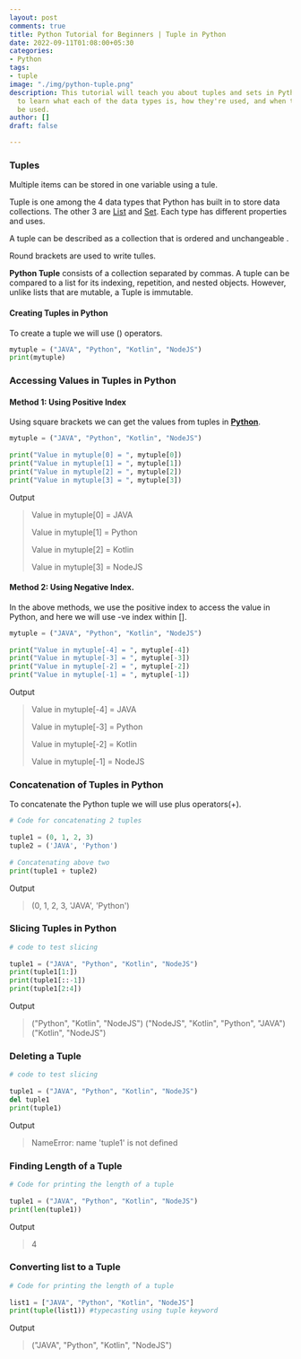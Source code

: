 ```yaml
---
layout: post
comments: true
title: Python Tutorial for Beginners | Tuple in Python
date: 2022-09-11T01:08:00+05:30
categories:
- Python
tags:
- tuple
image: "./img/python-tuple.png"
description: This tutorial will teach you about tuples and sets in Python. Read on
  to learn what each of the data types is, how they're used, and when they should
  be used.
author: []
draft: false

---
```

### Tuples

Multiple items can be stored in one variable using a tule.

Tuple is one among the 4 data types that Python has built in to store data collections. The other 3 are [List](https://www.w3schools.com/python/python_lists.asp) and [Set](https://www.w3schools.com/python/python_sets.asp). Each type has different properties and uses.

A tuple can be described as a collection that is ordered and unchangeable .

Round brackets are used to write tulles.

**Python Tuple** consists of a collection separated by commas. A tuple can be compared to a list for its indexing, repetition, and nested objects. However, unlike lists that are mutable, a Tuple is immutable.

#### Creating Tuples in Python

To create a tuple we will use () operators.

```python
mytuple = ("JAVA", "Python", "Kotlin", "NodeJS")
print(mytuple)
```

### Accessing Values in Tuples in Python

#### Method 1: Using Positive Index

Using square brackets we can get the values from tuples in [**Python**](https://learnpainless.com/categories/python/ "Python Programming Language").

```python
mytuple = ("JAVA", "Python", "Kotlin", "NodeJS")
  
print("Value in mytuple[0] = ", mytuple[0])
print("Value in mytuple[1] = ", mytuple[1])
print("Value in mytuple[2] = ", mytuple[2])
print("Value in mytuple[3] = ", mytuple[3])
```

Output

> Value in mytuple\[0\] =  JAVA
>
> Value in mytuple\[1\] =  Python
>
> Value in mytuple\[2\] =  Kotlin
>
> Value in mytuple\[3\] =  NodeJS

#### Method 2: Using Negative Index.

In the above methods, we use the positive index to access the value in Python, and here we will use -ve index within \[\].

```python
mytuple = ("JAVA", "Python", "Kotlin", "NodeJS")
  
print("Value in mytuple[-4] = ", mytuple[-4])
print("Value in mytuple[-3] = ", mytuple[-3])
print("Value in mytuple[-2] = ", mytuple[-2])
print("Value in mytuple[-1] = ", mytuple[-1])
```

Output

> Value in mytuple\[-4\] =  JAVA
>
> Value in mytuple\[-3\] =  Python
>
> Value in mytuple\[-2\] =  Kotlin
>
> Value in mytuple\[-1\] =  NodeJS

### Concatenation of Tuples in Python

To concatenate the Python tuple we will use plus operators(+).

```python
# Code for concatenating 2 tuples
  
tuple1 = (0, 1, 2, 3)
tuple2 = ('JAVA', 'Python')
  
# Concatenating above two
print(tuple1 + tuple2)
```

Output

> (0, 1, 2, 3, 'JAVA', 'Python')

### Slicing Tuples in Python

```python
# code to test slicing
  
tuple1 = ("JAVA", "Python", "Kotlin", "NodeJS")
print(tuple1[1:])
print(tuple1[::-1])
print(tuple1[2:4])
```

Output
> ("Python", "Kotlin", "NodeJS")
> ("NodeJS", "Kotlin", "Python", "JAVA")
> ("Kotlin", "NodeJS")

### Deleting a Tuple

```python
# code to test slicing
  
tuple1 = ("JAVA", "Python", "Kotlin", "NodeJS")
del tuple1
print(tuple1)
```

Output

> NameError: name 'tuple1' is not defined

### Finding Length of a Tuple

```python
# Code for printing the length of a tuple
  
tuple1 = ("JAVA", "Python", "Kotlin", "NodeJS")
print(len(tuple1))
```

Output

> 4

### Converting list to a Tuple

```python
# Code for printing the length of a tuple
  
list1 = ["JAVA", "Python", "Kotlin", "NodeJS"]
print(tuple(list1)) #typecasting using tuple keyword
```

Output

> ("JAVA", "Python", "Kotlin", "NodeJS")
